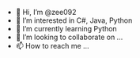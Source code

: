 - 👋 Hi, I’m @zee092
- 👀 I’m interested in C#, Java, Python 
- 🌱 I’m currently learning Python
- 💞️ I’m looking to collaborate on ...
- 📫 How to reach me ...

<!---
zee092/zee092 is a ✨ special ✨ repository because its `README.md` (this file) appears on your GitHub profile.
You can click the Preview link to take a look at your changes.
--->
